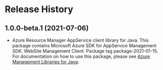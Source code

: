 # Release History

## 1.0.0-beta.1 (2021-07-06)

- Azure Resource Manager AppService client library for Java. This package contains Microsoft Azure SDK for AppService Management SDK. WebSite Management Client. Package tag package-2021-01-15. For documentation on how to use this package, please see [Azure Management Libraries for Java](https://aka.ms/azsdk/java/mgmt).
